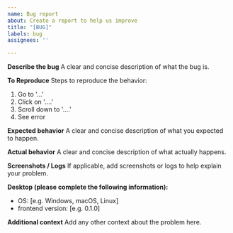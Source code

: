 ```yaml
---
name: Bug report
about: Create a report to help us improve
title: "[BUG]"
labels: bug
assignees: ''

---
```


**Describe the bug**
A clear and concise description of what the bug is.

**To Reproduce**
Steps to reproduce the behavior:

1. Go to '...'
2. Click on '....'
3. Scroll down to '....'
4. See error

**Expected behavior**
A clear and concise description of what you expected to happen.

**Actual behavior**
A clear and concise description of what actually happens.

**Screenshots / Logs**
If applicable, add screenshots or logs to help explain your problem.

**Desktop (please complete the following information):**

- OS: [e.g. Windows, macOS, Linux]
- frontend version: [e.g. 0.1.0]

**Additional context**
Add any other context about the problem here.

